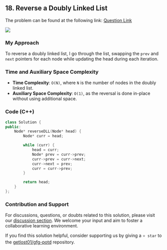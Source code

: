 ## 18. Reverse a Doubly Linked List
The problem can be found at the following link: [Question Link](https://www.geeksforgeeks.org/problems/reverse-a-doubly-linked-list/1)

![](https://badgen.net/badge/Level/Basic/green)

### My Approach
To reverse a doubly linked list, I go through the list, swapping the `prev` and `next` pointers for each node while updating the head during each iteration.

### Time and Auxiliary Space Complexity

- **Time Complexity**: `O(N)`, where `N` is the number of nodes in the doubly linked list.
- **Auxiliary Space Complexity**: `O(1)`, as the reversal is done in-place without using additional space.

### Code (C++)
```cpp
class Solution {
public:
    Node* reverseDLL(Node* head) {
        Node* curr = head;

        while (curr) {
            head = curr;
            Node* prev = curr->prev;
            curr->prev = curr->next;
            curr->next = prev;
            curr = curr->prev;
        }

        return head;
    }
};
```

### Contribution and Support

For discussions, questions, or doubts related to this solution, please visit our [discussion section](https://github.com/getlost01/gfg-potd/discussions). We welcome your input and aim to foster a collaborative learning environment.

If you find this solution helpful, consider supporting us by giving a `⭐ star` to the [getlost01/gfg-potd](https://github.com/getlost01/gfg-potd) repository.